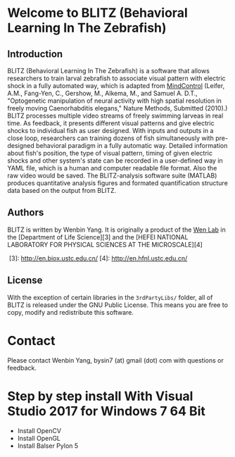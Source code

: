 Welcome to BLITZ (Behavioral Learning In The Zebrafish)
======================
Introduction
------------
BLITZ (Behavioral Learning In The Zebrafish) is a software that allows researchers to train larval zebrafish to associate visual pattern with electric shock in a fully automated way, which is adapted from [MindControl][1] 
(Leifer, A.M., Fang-Yen, C., Gershow, M., Alkema, M., and Samuel A. D.T.,
 "Optogenetic manipulation of neural activity with high spatial resolution
 in freely moving Caenorhabditis elegans," Nature Methods, Submitted
 (2010).) <br/>
BLITZ processes multiple video streams of freely swimming larveas in real time. As feedback, it presents different visual patterns and give electric shocks to individual fish as user designed. With inputs and outputs in a close loop, researchers can training dozens of fish simultaneously with pre-designed behavioral paradigm in a fully automatic way. Detailed information about fish's position, the type of visual pattern, timing of given electric shocks and other system's state can be recorded in a user-defined way in YAML file, which is a human and computer readable file format. Also the raw video would be saved. The BLITZ-analysis software suite (MATLAB) produces quantitative analysis figures and formated quantification structure data based on the output from BLITZ.

  [1]: http://github.com/samuellab/mindcontrol
  
  
Authors
-------

BLITZ is written by Wenbin Yang. It is originally a product of the [Wen Lab][2] in the [Department of Life Science][3] and the [HEFEI NATIONAL LABORATORY FOR PHYSICAL SCIENCES AT THE MICROSCALE][4]


  [2]: http://www.wenlab.org/
  [3]: http://en.biox.ustc.edu.cn/
  [4]: http://en.hfnl.ustc.edu.cn/
  
  
License
-------
With the exception of certain libraries in the `3rdPartyLibs/` folder, all of BLITZ is released under the GNU Public License. This means you are free to copy, modify and redistribute this software. 

Contact
=======
Please contact Wenbin Yang, bysin7 (at) gmail (dot) com with questions or feedback.


Step by step install With Visual Studio 2017 for Windows 7 64 Bit
=========================================
* Install OpenCV
* Install OpenGL
* Install Balser Pylon 5
